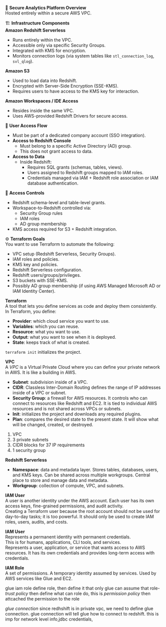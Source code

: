 🔐 **Secure Analytics Platform Overview**  
Hosted entirely within a secure AWS VPC.

🏗️ **Infrastructure Components**  
**Amazon Redshift Serverless**  
- Runs entirely within the VPC.  
- Accessible only via specific Security Groups.  
- Integrated with KMS for encryption.  
- Monitors connection logs (via system tables like `stl_connection_log`, `svl_qlog`).

**Amazon S3**  
- Used to load data into Redshift.  
- Encrypted with Server-Side Encryption (SSE-KMS).  
- Requires users to have access to the KMS key for interaction.

**Amazon Workspaces / IDE Access**  
- Resides inside the same VPC.  
- Uses AWS-provided Redshift Drivers for secure access.

👥 **User Access Flow**  
- Must be part of a dedicated company account (SSO integration).  
- **Access to Redshift Console**  
  - Must belong to a specific Active Directory (AD) group.  
  - This does not grant access to data.  
- **Access to Data**  
  - Inside Redshift:  
    - Requires SQL grants (schemas, tables, views).  
    - Users assigned to Redshift groups mapped to IAM roles.  
    - Credentials managed via IAM + Redshift role association or IAM database authentication.

🧱 **Access Controls**  
- Redshift schema-level and table-level grants.  
- Workspace-to-Redshift controlled via:  
  - Security Group rules  
  - IAM roles  
  - AD group membership  
- KMS access required for S3 + Redshift integration.

⚙️ **Terraform Goals**  
You want to use Terraform to automate the following:  
- VPC setup (Redshift Serverless, Security Groups).  
- IAM roles and policies.  
- KMS key and policies.  
- Redshift Serverless configuration.  
- Redshift users/groups/privileges.  
- S3 buckets with SSE-KMS.  
- Possibly AD group membership (if using AWS Managed Microsoft AD or IAM Identity Center).

**Terraform**  
A tool that lets you define services as code and deploy them consistently.  
In Terraform, you define:  
- **Provider**: which cloud service you want to use.  
- **Variables**: which you can reuse.  
- **Resource**: what you want to use.  
- **Output**: what you want to see when it is deployed.  
- **State**: keeps track of what is created.

`terraform init` initializes the project.

**VPC**  
A *VPC* is a Virtual Private Cloud where you can define your private network in AWS. It is like a building in AWS.  
- **Subnet**: subdivision inside of a VPC.  
- **CIDR**: Classless Inter-Domain Routing defines the range of IP addresses inside of a VPC or subnet.  
- **Security Group**: a firewall for AWS resources. It controls who can connect to resources like Redshift and EC2. It is tied to individual AWS resources and is not shared across VPCs or subnets.  
- **Init**: initializes the project and downloads any required plugins.  
- **Plan**: compares the desired state to the present state. It will show what will be changed, created, or destroyed.

1. VPC  
2. 3 private subnets  
3. CIDR blocks for 37 IP requirements  
4. 1 security group  

**Redshift Serverless**  
- **Namespace**: data and metadata layer. Stores tables, databases, users, and KMS keys. Can be shared across multiple workgroups. Central place to store and manage data and metadata.  
- **Workgroup**: collection of compute, VPC, and subnets.

**IAM User**  
A user is another identity under the AWS account. Each user has its own access keys, fine-grained permissions, and audit activity.  
Creating a Terraform user because the root account should not be used for day-to-day tasks; it is too powerful. It should only be used to create IAM roles, users, audits, and costs.

**IAM User**  
Represents a permanent identity with permanent credentials.  
This is for humans, applications, CLI tools, and services.  
Represents a user, application, or service that wants access to AWS resources. It has its own credentials and provides long-term access with credentials.

**IAM Role**  
A set of permissions. A temporary identity assumed by services. Used by AWS services like Glue and EC2.

glue iam role
define role, then define it that only glue can assume that role-*trust policy*
then define what can role do, this is *permission policy*
then  attcached the permission to the role


*glue connection*
since redhshift is in private vpc, we need to define glue connection. glue connection will tell glue how to connect to redshift. this is imp for network level info,jdbc credentials,